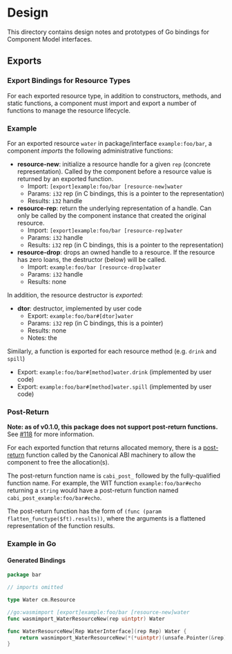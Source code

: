 # Design

This directory contains design notes and prototypes of Go bindings for Component Model interfaces.

## Exports

### Export Bindings for Resource Types

For each exported resource type, in addition to constructors, methods, and static functions, a component must import and export a number of functions to manage the resource lifecycle.

### Example

For an exported resource `water` in package/interface `example:foo/bar`, a component _imports_ the following administrative functions:

- **resource-new**: initialize a resource handle for a given `rep` (concrete representation). Called by the component before a resource value is returned by an exported function.
	- Import: `[export]example:foo/bar [resource-new]water`
	- Params: `i32` rep (in C bindings, this is a pointer to the representation)
	- Results: `i32` handle
- **resource-rep**: return the underlying representation of a handle. Can only be called by the component instance that created the original resource.
	- Import: `[export]example:foo/bar [resource-rep]water`
	- Params: `i32` handle
	- Results: `i32` rep (in C bindings, this is a pointer to the representation)
- **resource-drop**: drops an owned handle to a resource. If the resource has zero loans, the destructor (below) will be called.
	- Import: `example:foo/bar [resource-drop]water`
	- Params: `i32` handle
	- Results: none

In addition, the resource destructor is _exported_:

- **dtor**: destructor, implemented by user code
	- Export: `example:foo/bar#[dtor]water`
	- Params: `i32` rep (in C bindings, this is a pointer)
	- Results: none
	- Notes: the

Similarly, a function is exported for each resource method (e.g. `drink` and `spill`)

- Export: `example:foo/bar#[method]water.drink` (implemented by user code)
- Export: `example:foo/bar#[method]water.spill` (implemented by user code)

### Post-Return

**Note: as of v0.1.0, this package does not support post-return functions.** See [#118](https://github.com/ydnar/wasm-tools-go/issues/118) for more information.

For each exported function that returns allocated memory, there is a [post-return](https://github.com/WebAssembly/component-model/blob/main/design/mvp/CanonicalABI.md#canon-lift) function called by the Canonical ABI machinery to allow the component to free the allocation(s).

The post-return function name is `cabi_post_` followed by the fully-qualified function name. For example, the WIT function `example:foo/bar#echo` returning a `string` would have a post-return function named `cabi_post_example:foo/bar#echo`.

The post-return function has the form of `(func (param flatten_functype($ft).results))`, where the arguments is a flattened representation of the function results.

### Example in Go

#### Generated Bindings

```go
package bar

// imports omitted

type Water cm.Resource

//go:wasmimport [export]example:foo/bar [resource-new]water
func wasmimport_WaterResourceNew(rep uintptr) Water

func WaterResourceNew[Rep WaterInterface](rep Rep) Water {
	return wasmimport_WaterResourceNew(*(*uintptr)(unsafe.Pointer(&rep)))
}
```
